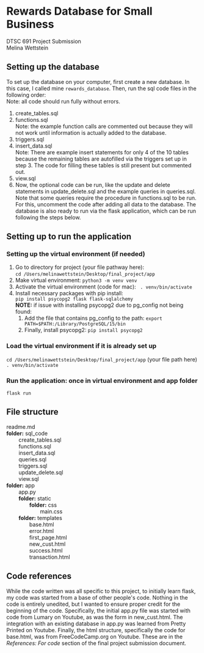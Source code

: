 # Rewards Database for Small Business
DTSC 691 Project Submission <br>
Melina Wettstein

## Setting up the database
To set up the database on your computer, first create a new database. In this case, I called mine `rewards_database`. Then, run the sql code files in the following order: <br>
    Note: all code should run fully without errors. <br>
1. create_tables.sql <br>
2. functions.sql <br>
    Note: the example function calls are commented out because they will not work until information is actually added to the database.  <br>
3. triggers.sql <br>
4. insert_data.sql <br>
    Note: There are example insert statements for only 4 of the 10 tables because the remaining tables are autofilled via the triggers set up in step 3. The code for filling these tables is still present but commented out. <br>
5. view.sql <br>
6. Now, the optional code can be run, like the update and delete statements in update_delete.sql and the example queries in queries.sql. Note that some queries require the procedure in functions.sql to be run. For this, uncomment the code after adding all data to the database. The database is also ready to run via the flask application, which can be run following the steps below. 

## Setting up to run the application
### Setting up the virtual environment (if needed)
1. Go to directory for project (your file pathway here):<br> `cd /Users/melinawettstein/Desktop/final_project/app` 
2. Make virtual environment: `python3 -m venv venv`
3. Activate the virtual environment (code for mac): ` . venv/bin/activate`
4. Install necessary packages with pip install: <br>
`pip install psycopg2 flask flask-sqlalchemy`<br>
    <b>NOTE:</b> if issue with installing psycopg2 due to pg_config not being found:
    1. Add the file that contains pg_config to the path: `export PATH=$PATH:/Library/PostgreSQL/15/bin`
    2. Finally, install psycopg2: `pip install psycopg2`

### Load the virtual environment if it is already set up
`cd /Users/melinawettstein/Desktop/final_project/app` (your file path here) <br>
`. venv/bin/activate`

### Run the application: once in virtual environment and app folder
`flask run`

## File structure
readme.md <br>
<b>folder:</b> sql_code <br>
&emsp;&emsp; create_tables.sql <br>
&emsp;&emsp; functions.sql <br>
&emsp;&emsp; insert_data.sql <br>
&emsp;&emsp; queries.sql <br>
&emsp;&emsp; triggers.sql <br>
&emsp;&emsp; update_delete.sql <br>
&emsp;&emsp; view.sql <br>
<b>folder:</b> app <br>
&emsp;&emsp; app.py <br>
&emsp;&emsp; <b>folder:</b> static <br>
&emsp;&emsp;&emsp;&emsp; <b>folder:</b> css <br>
&emsp;&emsp;&emsp;&emsp;&emsp;&emsp; main.css <br>
&emsp;&emsp; <b>folder:</b> templates <br>
&emsp;&emsp;&emsp;&emsp; base.html <br>
&emsp;&emsp;&emsp;&emsp; error.html <br>
&emsp;&emsp;&emsp;&emsp; first_page.html <br>
&emsp;&emsp;&emsp;&emsp; new_cust.html <br>
&emsp;&emsp;&emsp;&emsp; success.html <br>
&emsp;&emsp;&emsp;&emsp; transaction.html <br>

## Code references
While the code written was all specific to this project, to initially learn flask, my code was started from a base of other people's code. Nothing in the code is entirely unedited, but I wanted to ensure proper credit for the beginning of the code. Specifically, the initial app.py file was started with code from Lumary on Youtube, as was the form in new_cust.html. The integration with an existing database in app.py was learned from Pretty Printed on Youtube. Finally, the html structure, specifically the code for base.html, was from FreeCodeCamp.org on Youtube. These are in the *References: For code* section of the final project submission document. 


